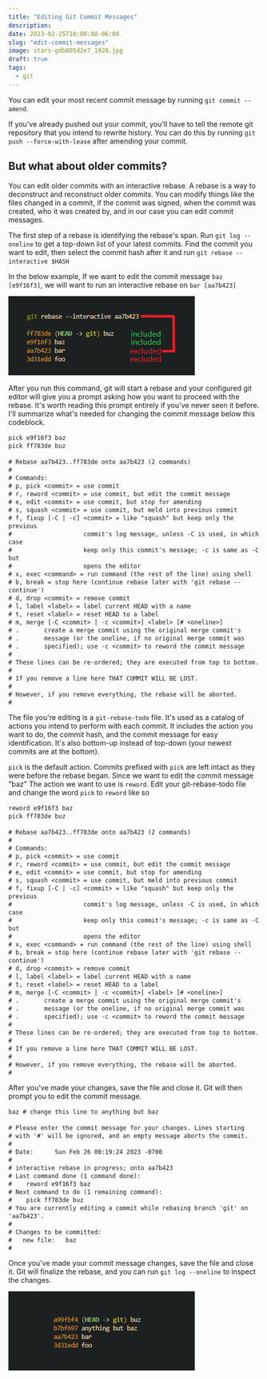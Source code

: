 ```yaml
---
title: "Editing Git Commit Messages"
description:
date: 2023-02-25T10:00:00-06:00
slug: "edit-commit-messages"
image: stars-gdb805d2e7_1920.jpg
draft: true
tags:
  - git
---
```


You can edit your most recent commit message by running `git commit --amend`.

If you've already pushed out your commit, you'll have to tell the remote git repository that you intend to rewrite history. You can do this by running `git push --force-with-lease` after amending your commit.

## But what about older commits? 

You can edit older commits with an interactive rebase. A rebase is a way to deconstruct and reconstruct older commits. You can modify things like the files changed in a commit, if the commit was signed, when the commit was created, who it was created by, and in our case you can edit commit messages.

The first step of a rebase is identifying the rebase's span. Run `git log --oneline` to get a top-down list of your latest commits. Find the commit you want to edit, then select the commit hash after it and run `git rebase --interactive $HASH`

In the below example, If we want to edit the commit message `baz [e9f16f3]`, we will want to run an interactive rebase on `bar [aa7b423]`

![an example of how to select commits for an interactive rebase](rebase.png)

After you run this command, git will start a rebase and your configured git editor will give you a prompt asking how you want to proceed with the rebase. It's worth reading this prompt entirely if you've never seen it before. I'll summarize what's needed for changing the commit message below this codeblock.

```fish
pick e9f16f3 baz
pick ff783de buz

# Rebase aa7b423..ff783de onto aa7b423 (2 commands)
#
# Commands:
# p, pick <commit> = use commit
# r, reword <commit> = use commit, but edit the commit message
# e, edit <commit> = use commit, but stop for amending
# s, squash <commit> = use commit, but meld into previous commit
# f, fixup [-C | -c] <commit> = like "squash" but keep only the previous
#                    commit's log message, unless -C is used, in which case
#                    keep only this commit's message; -c is same as -C but
#                    opens the editor
# x, exec <command> = run command (the rest of the line) using shell
# b, break = stop here (continue rebase later with 'git rebase --continue')
# d, drop <commit> = remove commit
# l, label <label> = label current HEAD with a name
# t, reset <label> = reset HEAD to a label
# m, merge [-C <commit> | -c <commit>] <label> [# <oneline>]
# .       create a merge commit using the original merge commit's
# .       message (or the oneline, if no original merge commit was
# .       specified); use -c <commit> to reword the commit message
#
# These lines can be re-ordered; they are executed from top to bottom.
#
# If you remove a line here THAT COMMIT WILL BE LOST.
#
# However, if you remove everything, the rebase will be aborted.
#
```

The file you're editing is a `git-rebase-todo` file. It's used as a catalog of actions you intend to perform with each commit. It includes the action you want to do, the commit hash, and the commit message for easy identification. It's also bottom-up instead of top-down (your newest commits are at the bottom).

`pick` is the default action. Commits prefixed with `pick` are left intact as they were before the rebase began. Since we want to edit the commit message "baz" The action we want to use is `reword`. Edit your git-rebase-todo file and change the word `pick` to `reword` like so

```fish
reword e9f16f3 baz
pick ff783de buz

# Rebase aa7b423..ff783de onto aa7b423 (2 commands)
#
# Commands:
# p, pick <commit> = use commit
# r, reword <commit> = use commit, but edit the commit message
# e, edit <commit> = use commit, but stop for amending
# s, squash <commit> = use commit, but meld into previous commit
# f, fixup [-C | -c] <commit> = like "squash" but keep only the previous
#                    commit's log message, unless -C is used, in which case
#                    keep only this commit's message; -c is same as -C but
#                    opens the editor
# x, exec <command> = run command (the rest of the line) using shell
# b, break = stop here (continue rebase later with 'git rebase --continue')
# d, drop <commit> = remove commit
# l, label <label> = label current HEAD with a name
# t, reset <label> = reset HEAD to a label
# m, merge [-C <commit> | -c <commit>] <label> [# <oneline>]
# .       create a merge commit using the original merge commit's
# .       message (or the oneline, if no original merge commit was
# .       specified); use -c <commit> to reword the commit message
#
# These lines can be re-ordered; they are executed from top to bottom.
#
# If you remove a line here THAT COMMIT WILL BE LOST.
#
# However, if you remove everything, the rebase will be aborted.
#
```

After you've made your changes, save the file and close it. Git will then prompt you to edit the commit message. 

```fish
baz # change this line to anything but baz

# Please enter the commit message for your changes. Lines starting
# with '#' will be ignored, and an empty message aborts the commit.
#
# Date:      Sun Feb 26 00:19:24 2023 -0700
#
# interactive rebase in progress; onto aa7b423
# Last command done (1 command done):
#    reword e9f16f3 baz
# Next command to do (1 remaining command):
#    pick ff783de buz
# You are currently editing a commit while rebasing branch 'git' on 'aa7b423'.
#
# Changes to be committed:
#	new file:   baz
#
```

Once you've made your commit message changes, save the file and close it. Git will finalize the rebase, and you can run `git log --oneline` to inspect the changes.

![the final message edited](edited.png)

